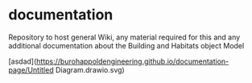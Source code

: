 # documentation
Repository to host general Wiki, any material required for this and any additional documentation about the Building and Habitats object Model



[asdad](https://burohappoldengineering.github.io/documentation-page/Untitled Diagram.drawio.svg)
